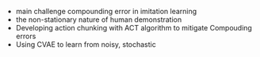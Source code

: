 - main challenge compounding error in imitation learning
- the non-stationary nature of human demonstration
- Developing action chunking with ACT algorithm to mitigate Compouding errors
- Using CVAE to learn from noisy, stochastic